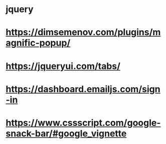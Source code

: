 # jquery

# https://dimsemenov.com/plugins/magnific-popup/

# https://jqueryui.com/tabs/

# https://dashboard.emailjs.com/sign-in

# https://www.cssscript.com/google-snack-bar/#google_vignette